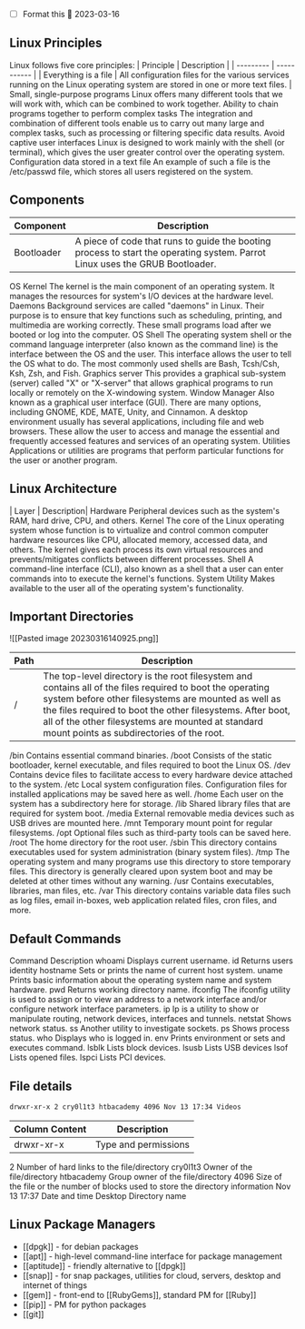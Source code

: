 - [ ] Format this 📅 2023-03-16 

## Linux Principles
Linux follows five core principles:
| Principle | Description |
| --------- | ----------- |
| Everything is a file | 	All configuration files for the various services running on the Linux operating system are stored in one or more text files. |
Small, single-purpose programs 	Linux offers many different tools that we will work with, which can be combined to work together.
Ability to chain programs together to perform complex tasks 	The integration and combination of different tools enable us to carry out many large and complex tasks, such as processing or filtering specific data results.
Avoid captive user interfaces 	Linux is designed to work mainly with the shell (or terminal), which gives the user greater control over the operating system.
Configuration data stored in a text file 	An example of such a file is the /etc/passwd file, which stores all users registered on the system.

## Components

| Component | Description |
| --------- | ----------- |
| Bootloader |	A piece of code that runs to guide the booting process to start the operating system. Parrot Linux uses the GRUB Bootloader. |
OS Kernel 	The kernel is the main component of an operating system. It manages the resources for system's I/O devices at the hardware level.
Daemons 	Background services are called "daemons" in Linux. Their purpose is to ensure that key functions such as scheduling, printing, and multimedia are working correctly. These small programs load after we booted or log into the computer.
OS Shell 	The operating system shell or the command language interpreter (also known as the command line) is the interface between the OS and the user. This interface allows the user to tell the OS what to do. The most commonly used shells are Bash, Tcsh/Csh, Ksh, Zsh, and Fish.
Graphics server 	This provides a graphical sub-system (server) called "X" or "X-server" that allows graphical programs to run locally or remotely on the X-windowing system.
Window Manager 	Also known as a graphical user interface (GUI). There are many options, including GNOME, KDE, MATE, Unity, and Cinnamon. A desktop environment usually has several applications, including file and web browsers. These allow the user to access and manage the essential and frequently accessed features and services of an operating system.
Utilities 	Applications or utilities are programs that perform particular functions for the user or another program.

## Linux Architecture
| Layer | 	Description|
Hardware 	Peripheral devices such as the system's RAM, hard drive, CPU, and others.
Kernel 	The core of the Linux operating system whose function is to virtualize and control common computer hardware resources like CPU, allocated memory, accessed data, and others. The kernel gives each process its own virtual resources and prevents/mitigates conflicts between different processes.
Shell 	A command-line interface (CLI), also known as a shell that a user can enter commands into to execute the kernel's functions.
System Utility 	Makes available to the user all of the operating system's functionality.

## Important Directories
![[Pasted image 20230316140925.png]]

| Path | Description |
| ---- | ----------- |
| /  |	The top-level directory is the root filesystem and contains all of the files required to boot the operating system before other filesystems are mounted as well as the files required to boot the other filesystems. After boot, all of the other filesystems are mounted at standard mount points as subdirectories of the root. |
/bin 	Contains essential command binaries.
/boot 	Consists of the static bootloader, kernel executable, and files required to boot the Linux OS.
/dev 	Contains device files to facilitate access to every hardware device attached to the system.
/etc 	Local system configuration files. Configuration files for installed applications may be saved here as well.
/home 	Each user on the system has a subdirectory here for storage.
/lib 	Shared library files that are required for system boot.
/media 	External removable media devices such as USB drives are mounted here.
/mnt 	Temporary mount point for regular filesystems.
/opt 	Optional files such as third-party tools can be saved here.
/root 	The home directory for the root user.
/sbin 	This directory contains executables used for system administration (binary system files).
/tmp 	The operating system and many programs use this directory to store temporary files. This directory is generally cleared upon system boot and may be deleted at other times without any warning.
/usr 	Contains executables, libraries, man files, etc.
/var 	This directory contains variable data files such as log files, email in-boxes, web application related files, cron files, and more.

## Default Commands
Command 	Description
whoami 	Displays current username.
id 	Returns users identity
hostname 	Sets or prints the name of current host system.
uname 	Prints basic information about the operating system name and system hardware.
pwd 	Returns working directory name.
ifconfig 	The ifconfig utility is used to assign or to view an address to a network interface and/or configure network interface parameters.
ip 	Ip is a utility to show or manipulate routing, network devices, interfaces and tunnels.
netstat 	Shows network status.
ss 	Another utility to investigate sockets.
ps 	Shows process status.
who 	Displays who is logged in.
env 	Prints environment or sets and executes command.
lsblk 	Lists block devices.
lsusb 	Lists USB devices
lsof 	Lists opened files.
lspci 	Lists PCI devices.

## File details
```bash
drwxr-xr-x 2 cry0l1t3 htbacademy 4096 Nov 13 17:34 Videos
```

| Column  Content | Description          |
| --------------- | -------------------- |
| drwxr-xr-x      | Type and permissions |
2 	Number of hard links to the file/directory
cry0l1t3 	Owner of the file/directory
htbacademy 	Group owner of the file/directory
4096 	Size of the file or the number of blocks used to store the directory information
Nov 13 17:37 	Date and time
Desktop 	Directory name

## Linux Package Managers
- [[dpgk]] - for debian packages
- [[apt]] - high-level command-line interface for package management
- [[aptitude]] - friendly alternative to [[dpgk]]
- [[snap]] - for snap packages, utilities for cloud, servers, desktop and internet of things
- [[gem]] - front-end to [[RubyGems]], standard PM for [[Ruby]]
- [[pip]] - PM for python packages
- [[git]]